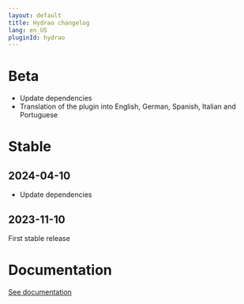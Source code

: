 ```yaml
---
layout: default
title: Hydrao changelog
lang: en_US
pluginId: hydrao
---
```


# Beta

- Update dependencies
- Translation of the plugin into English, German, Spanish, Italian and Portuguese

# Stable

## 2024-04-10

- Update dependencies

## 2023-11-10

First stable release

# Documentation

[See documentation]({{site.baseurl}}/{{page.pluginId}}/{{page.lang}})
